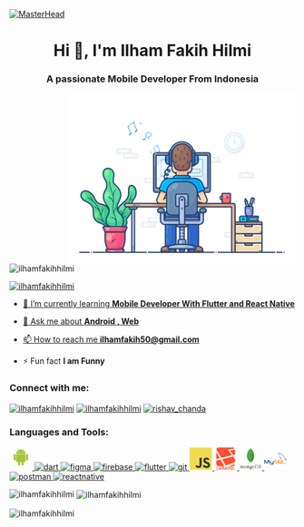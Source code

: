 
[![MasterHead](https://firebasestorage.googleapis.com/v0/b/flexi-coding.appspot.com/o/dempgi7-520f8d5f-63d4-4453-8822-dbc149ae27f8.gif?alt=media&token=91c0c7b2-93c3-4029-b011-1a8703c5730d)](https://ilhamfakihilmi.io)
<h1 align="center">Hi 👋, I'm Ilham Fakih Hilmi</h1>
<h3 align="center">A passionate Mobile Developer From Indonesia</h3>
<img align="right" alt="Coding" width="400" src="https://raw.githubusercontent.com/SupianIDz/SupianIDz/main/coding.gif">


<p align="left"> <img src="https://komarev.com/ghpvc/?username=ilhamfakihhilmi&label=Profile%20views&color=0e75b6&style=flat" alt="ilhamfakihhilmi" /> </p>

<p align="left"> <a href="https://twitter.com/_hamming99" target="blank"><img src="https://img.shields.io/twitter/follow/ilhamfakihhilmi?logo=twitter&style=for-the-badge" alt="ilhamfakihhilmi"  </p>

- 🌱 I’m currently learning **Mobile Developer With Flutter and React Native**

- 💬 Ask me about **Android , Web**

- 📫 How to reach me **ilhamfakih50@gmail.com**

- ⚡ Fun fact **I am Funny**

<h3 align="left">Connect with me:</h3>
<p align="left">
<a href="https://twitter.com/_hamming99" target="blank"><img align="center" src="https://raw.githubusercontent.com/rahuldkjain/github-profile-readme-generator/master/src/images/icons/Social/twitter.svg" alt="ilhamfakihhilmi" height="30" width="40" /></a>
<a href="https://linkedin.com/in/ilhamfakihhilmi" target="blank"><img align="center" src="https://raw.githubusercontent.com/rahuldkjain/github-profile-readme-generator/master/src/images/icons/Social/linked-in-alt.svg" alt="ilhamfakihhilmi" height="30" width="40" /></a>
<a href="https://instagram.com/_hamming99_" target="blank"><img align="center" src="https://raw.githubusercontent.com/rahuldkjain/github-profile-readme-generator/master/src/images/icons/Social/instagram.svg" alt="rishav_chanda" height="30" width="40" /></a>
</p>

<h3 align="left">Languages and Tools:</h3>
<p align="left"> <a href="https://developer.android.com" target="_blank" rel="noreferrer"> <img src="https://raw.githubusercontent.com/devicons/devicon/master/icons/android/android-original-wordmark.svg" alt="android" width="40" height="40"/> </a> <a href="https://dart.dev" target="_blank" rel="noreferrer"> <img src="https://www.vectorlogo.zone/logos/dartlang/dartlang-icon.svg" alt="dart" width="40" height="40"/> </a> <a href="https://www.figma.com/" target="_blank" rel="noreferrer"> <img src="https://www.vectorlogo.zone/logos/figma/figma-icon.svg" alt="figma" width="40" height="40"/> </a> <a href="https://firebase.google.com/" target="_blank" rel="noreferrer"> <img src="https://www.vectorlogo.zone/logos/firebase/firebase-icon.svg" alt="firebase" width="40" height="40"/> </a> <a href="https://flutter.dev" target="_blank" rel="noreferrer"> <img src="https://www.vectorlogo.zone/logos/flutterio/flutterio-icon.svg" alt="flutter" width="40" height="40"/> </a> <a href="https://git-scm.com/" target="_blank" rel="noreferrer"> <img src="https://www.vectorlogo.zone/logos/git-scm/git-scm-icon.svg" alt="git" width="40" height="40"/> </a> <a href="https://developer.mozilla.org/en-US/docs/Web/JavaScript" target="_blank" rel="noreferrer"> <img src="https://raw.githubusercontent.com/devicons/devicon/master/icons/javascript/javascript-original.svg" alt="javascript" width="40" height="40"/> </a> <a href="https://laravel.com/" target="_blank" rel="noreferrer"> <img src="https://raw.githubusercontent.com/devicons/devicon/master/icons/laravel/laravel-plain-wordmark.svg" alt="laravel" width="40" height="40"/> </a> <a href="https://www.mongodb.com/" target="_blank" rel="noreferrer"> <img src="https://raw.githubusercontent.com/devicons/devicon/master/icons/mongodb/mongodb-original-wordmark.svg" alt="mongodb" width="40" height="40"/> </a> <a href="https://www.mysql.com/" target="_blank" rel="noreferrer"> <img src="https://raw.githubusercontent.com/devicons/devicon/master/icons/mysql/mysql-original-wordmark.svg" alt="mysql" width="40" height="40"/> </a> <a href="https://postman.com" target="_blank" rel="noreferrer"> <img src="https://www.vectorlogo.zone/logos/getpostman/getpostman-icon.svg" alt="postman" width="40" height="40"/> </a> <a href="https://reactnative.dev/" target="_blank" rel="noreferrer"> <img src="https://reactnative.dev/img/header_logo.svg" alt="reactnative" width="40" height="40"/> </a> </p>


<p><img align="left" src="https://github-readme-stats.vercel.app/api/top-langs?username=ilhamfakihhilmi&show_icons=true&locale=en&layout=compact" alt="ilhamfakihhilmi" /></p>

<p>&nbsp;<img align="center" src="https://github-readme-stats.vercel.app/api?username=ilhamfakihhilmi&show_icons=true&locale=en&theme=tokyonight" alt="ilhamfakihhilmi" /></p>

<p><img align="center" src="https://github-readme-streak-stats.herokuapp.com/?user=ilhamfakihhilmi&&theme=tokyonight" alt="ilhamfakihhilmi" /></p>
